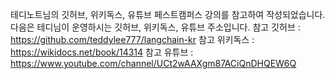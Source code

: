테디노트님의 깃허브, 위키독스, 유튜브 페스트캠퍼스 강의를 참고하여 작성되었습니다.
다음은 테디님이 운영하시는 깃허브, 위키독스, 유튜브 주소입니다.
참고 깃허브 : https://github.com/teddylee777/langchain-kr
참고 위키독스 : https://wikidocs.net/book/14314
참고 유튜브 : https://www.youtube.com/channel/UCt2wAAXgm87ACiQnDHQEW6Q
